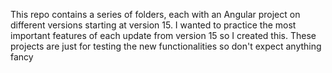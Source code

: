 This repo contains a series of folders, each with an Angular project on different versions starting at version 15. I wanted to practice the most important features of each update from version 15 so I created this. These projects are just for testing the new functionalities so don't expect anything fancy
